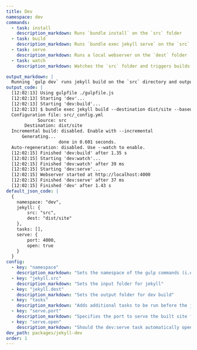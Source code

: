 ```yaml
---
title: Dev
namespace: dev
commands:
  - task: install
    description_markdown: Runs `bundle install` on the `src` folder
  - task: build
    description_markdown: Runs `bundle exec jekyll serve` on the `src` folder
  - task: serve
    description_markdown: Runs a local webserver on the `dest` folder
  - task: watch
    description_markdown: Watches the `src` folder and triggers builds

output_markdown: |
  Running `gulp dev` runs jekyll build on the `src` directory and outputs the site to `dist/site`. Once completed the a local webserver will be started on port 4000. Any changes to the `src` folder will trigger a rebuild of the contents.
output_code: |
  [12:02:13] Using gulpfile ./gulpfile.js
  [12:02:13] Starting 'dev'...
  [12:02:13] Starting 'dev:build'...
  [12:02:13] $ bundle exec jekyll build --destination dist/site --baseurl
  Configuration file: src/_config.yml
            Source: src
       Destination: dist/site
  Incremental build: disabled. Enable with --incremental
      Generating...
                    done in 0.601 seconds.
  Auto-regeneration: disabled. Use --watch to enable.
  [12:02:15] Finished 'dev:build' after 1.35 s
  [12:02:15] Starting 'dev:watch'...
  [12:02:15] Finished 'dev:watch' after 39 ms
  [12:02:15] Starting 'dev:serve'...
  [12:02:15] Webserver started at http://localhost:4000
  [12:02:15] Finished 'dev:serve' after 37 ms
  [12:02:15] Finished 'dev' after 1.43 s
default_json_code: |
  {
  	namespace: "dev",
  	jekyll: {
  		src: "src",
  		dest: "dist/site"
  	},
  	tasks: [],
  	serve: {
  		port: 4000,
  		open: true
  	}
  }
config:
  - key: "namespace"
    description_markdown: "Sets the namespace of the gulp commands (i.e. gulp namespace:command)"
  - key: "jekyll.src"
    description_markdown: "Sets the input folder for jekyll"
  - key: "jekyll.dest"
    description_markdown: "Sets the output folder for dev build"
  - key: "tasks"
    description_markdown: "Adds additional tasks to be run before the jekyll build. This is useful for reducing build time in jekyll."
  - key: "serve.port"
    description_markdown: "Specifies the port to serve the built site from."
  - key: "serve.open"
    description_markdown: "Should the dev:serve task automatically open a tab in a browser"
dev_path: packages/jekyll-dev
order: 1
---
```

